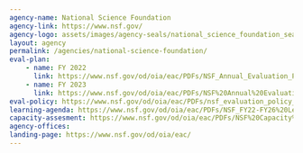 ```yaml
---
agency-name: National Science Foundation
agency-link: https://www.nsf.gov/
agency-logo: assets/images/agency-seals/national_science_foundation_seal.png
layout: agency
permalink: /agencies/national-science-foundation/ 
eval-plan:
    - name: FY 2022
      link: https://www.nsf.gov/od/oia/eac/PDFs/NSF_Annual_Evaluation_Plan_FY22.pdf
    - name: FY 2023
      link: https://www.nsf.gov/od/oia/eac/PDFs/NSF%20Annual%20Evaluation%20Plan%20FY2023%20Final.pdf
eval-policy: https://www.nsf.gov/od/oia/eac/PDFs/nsf_evaluation_policy_september_2020.pdf
learning-agenda: https://www.nsf.gov/od/oia/eac/PDFs/NSF_FY22-FY26%20Learning%20Agenda%20Final.pdf
capacity-assesment: https://www.nsf.gov/od/oia/eac/PDFs/NSF%20Capacity%20Assessment%20Report%20Final%20March%202022.pdf
agency-offices:
landing-page: https://www.nsf.gov/od/oia/eac/
---
```

